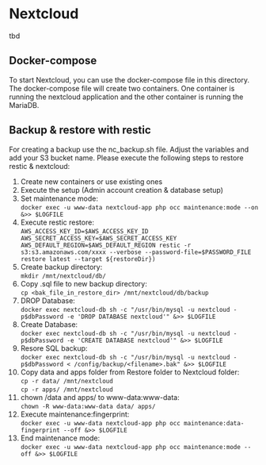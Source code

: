 # Nextcloud
tbd

## Docker-compose
To start Nextcloud, you can use the docker-compose file in this directory.
The docker-compose file will create two containers. One container is running the nextcloud application and the other container is running the MariaDB.


## Backup & restore with restic
For creating a backup use the nc_backup.sh file. Adjust the variables and add your S3 bucket name.
Please execute the following steps to restore restic & nextcloud:

1. Create new containers or use existing ones
2. Execute the setup (Admin account creation & database setup) 
3. Set maintenance mode:<br />
`docker exec -u www-data nextcloud-app php occ maintenance:mode --on &>> $LOGFILE`
4. Execute restic restore:<br />
`AWS_ACCESS_KEY_ID=$AWS_ACCESS_KEY_ID AWS_SECRET_ACCESS_KEY=$AWS_SECRET_ACCESS_KEY AWS_DEFAULT_REGION=$AWS_DEFAULT_REGION restic -r s3:s3.amazonaws.com/xxxx --verbose --password-file=$PASSWORD_FILE restore latest --target ${restoreDir})`
5. Create backup directory:<br />
`mkdir /mnt/nextcloud/db/`
6. Copy .sql file to new backup directory:<br />
`cp <bak_file_in_restore_dir> /mnt/nextcloud/db/backup`
7. DROP Database:<br />
`docker exec nextcloud-db sh -c "/usr/bin/mysql -u nextcloud -p$dbPassword -e 'DROP DATABASE nextcloud'" &>> $LOGFILE`
8. Create Database:<br />
`docker exec nextcloud-db sh -c "/usr/bin/mysql -u nextcloud -p$dbPassword -e 'CREATE DATABASE nextcloud'" &>> $LOGFILE`
9. Resore SQL backup:<br />
`docker exec nextcloud-db sh -c "/usr/bin/mysql -u nextcloud -p$dbPassword < /config/backup/<filename>.bak" &>> $LOGFILE`
10. Copy data and apps folder from Restore folder to Nextcloud folder:<br />
`cp -r data/ /mnt/nextcloud`<br />
`cp -r apps/ /mnt/nextcloud`
11. chown /data and apps/ to www-data:www-data:<br />
`chown -R www-data:www-data data/ apps/`
12. Execute maintenance:fingerprint:<br />
`docker exec -u www-data nextcloud-app php occ maintenance:data-fingerprint --off &>> $LOGFILE`
13. End maintenance mode:<br />
`docker exec -u www-data nextcloud-app php occ maintenance:mode --off &>> $LOGFILE`
